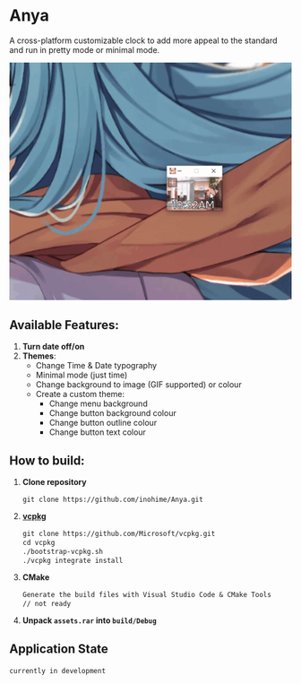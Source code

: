 # Anya

A cross-platform customizable clock to add more appeal to the standard and run in pretty mode or minimal mode.

![example image](assets/app-8-7-22.gif)

## Available Features:
1. **Turn date off/on** 
2. **Themes**:
   - Change Time & Date typography
   - Minimal mode (just time)
   - Change background to image (GIF supported) or colour
   - Create a custom theme:
     - Change menu background
     - Change button background colour
     - Change button outline colour
     - Change button text colour
 
## How to build:
1. **Clone repository**
   ```
   git clone https://github.com/inohime/Anya.git
   ```
2. **[vcpkg](https://github.com/Microsoft/vcpkg)**
   ```
   git clone https://github.com/Microsoft/vcpkg.git
   cd vcpkg
   ./bootstrap-vcpkg.sh
   ./vcpkg integrate install
   ```
3. **CMake**
   ```
   Generate the build files with Visual Studio Code & CMake Tools
   // not ready
   ```
4. **Unpack `assets.rar` into `build/Debug`**

## Application State
`currently in development`


